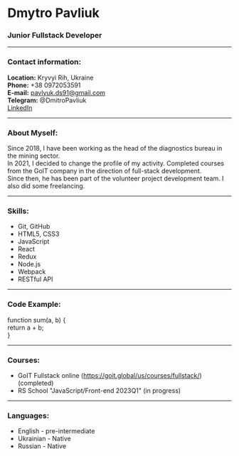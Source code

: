 # Dmytro Pavliuk
### Junior Fullstack Developer

---

### Contact information:

**Location:** Kryvyi Rih, Ukraine<br>
**Phone:** +38 0972053591<br>
**E-mail:** pavlyuk.ds91@gmail.com<br>
**Telegram:** @DmitroPavliuk<br>
[LinkedIn](https://www.linkedin.com/in/dmytro-pavliuk-95a0a517b/)

---

### About Myself:

Since 2018, I have been working as the head of the diagnostics bureau in the mining sector. <br>
In 2021, I decided to change the profile of my activity. Completed courses from the GoIT company in the direction of full-stack development. <br>
Since then, he has been part of the volunteer project development team. I also did some freelancing.<br>

---

### Skills:

- Git, GitHub
- HTML5, CSS3
- JavaScript
- React
- Redux
- Node.js
- Webpack
- RESTful API

---



### Code Example:

function sum(a, b) {<br>
  return a + b;<br>
}<br>

---

### Courses:

- GoIT Fullstack online (https://goit.global/us/courses/fullstack/) (completed)<br>
- RS School "JavaScript/Front-end 2023Q1" (in progress)

---

### Languages:

- English \- pre-intermediate 
- Ukrainian \- Native
- Russian \- Native
